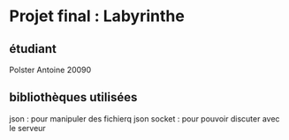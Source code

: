 # Projet final : Labyrinthe 

## étudiant 

Polster Antoine 20090

## bibliothèques utilisées 

json : pour manipuler des fichierq json 
socket : pour pouvoir discuter avec le serveur 
